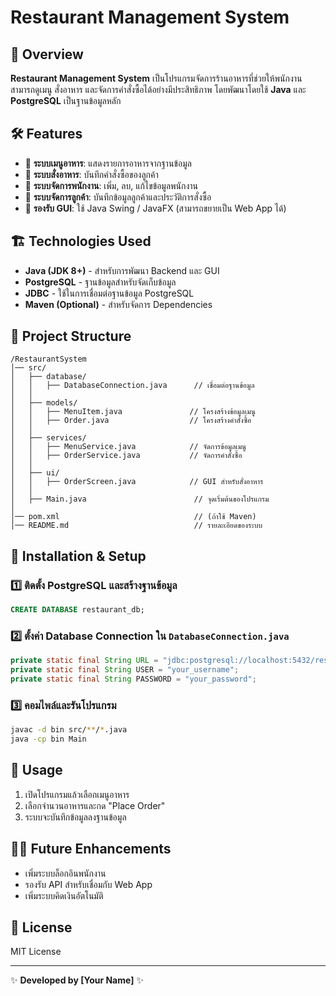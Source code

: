 # Restaurant Management System

## 📌 Overview
**Restaurant Management System** เป็นโปรแกรมจัดการร้านอาหารที่ช่วยให้พนักงานสามารถดูเมนู สั่งอาหาร และจัดการคำสั่งซื้อได้อย่างมีประสิทธิภาพ โดยพัฒนาโดยใช้ **Java** และ **PostgreSQL** เป็นฐานข้อมูลหลัก

## 🛠️ Features
- 🔹 **ระบบเมนูอาหาร**: แสดงรายการอาหารจากฐานข้อมูล
- 🔹 **ระบบสั่งอาหาร**: บันทึกคำสั่งซื้อของลูกค้า
- 🔹 **ระบบจัดการพนักงาน**: เพิ่ม, ลบ, แก้ไขข้อมูลพนักงาน
- 🔹 **ระบบจัดการลูกค้า**: บันทึกข้อมูลลูกค้าและประวัติการสั่งซื้อ
- 🔹 **รองรับ GUI**: ใช้ Java Swing / JavaFX (สามารถขยายเป็น Web App ได้)

## 🏗️ Technologies Used
- **Java (JDK 8+)** - สำหรับการพัฒนา Backend และ GUI
- **PostgreSQL** - ฐานข้อมูลสำหรับจัดเก็บข้อมูล
- **JDBC** - ใช้ในการเชื่อมต่อฐานข้อมูล PostgreSQL
- **Maven (Optional)** - สำหรับจัดการ Dependencies

## 📂 Project Structure
```
/RestaurantSystem
│── src/
│   ├── database/
│   │   ├── DatabaseConnection.java      // เชื่อมต่อฐานข้อมูล
│   │
│   ├── models/  
│   │   ├── MenuItem.java               // โครงสร้างข้อมูลเมนู
│   │   ├── Order.java                  // โครงสร้างคำสั่งซื้อ
│   │
│   ├── services/
│   │   ├── MenuService.java            // จัดการข้อมูลเมนู
│   │   ├── OrderService.java           // จัดการคำสั่งซื้อ
│   │
│   ├── ui/
│   │   ├── OrderScreen.java            // GUI สำหรับสั่งอาหาร
│   │
│   ├── Main.java                        // จุดเริ่มต้นของโปรแกรม
│
│── pom.xml                              // (ถ้าใช้ Maven)
│── README.md                            // รายละเอียดของระบบ
```

## 📖 Installation & Setup
### 1️⃣ ติดตั้ง PostgreSQL และสร้างฐานข้อมูล
```sql
CREATE DATABASE restaurant_db;
```
### 2️⃣ ตั้งค่า Database Connection ใน `DatabaseConnection.java`
```java
private static final String URL = "jdbc:postgresql://localhost:5432/restaurant_db";
private static final String USER = "your_username";
private static final String PASSWORD = "your_password";
```
### 3️⃣ คอมไพล์และรันโปรแกรม
```sh
javac -d bin src/**/*.java
java -cp bin Main
```

## 🚀 Usage
1. เปิดโปรแกรมแล้วเลือกเมนูอาหาร
2. เลือกจำนวนอาหารและกด "Place Order"
3. ระบบจะบันทึกข้อมูลลงฐานข้อมูล

## 👨‍💻 Future Enhancements
- เพิ่มระบบล็อกอินพนักงาน
- รองรับ API สำหรับเชื่อมกับ Web App
- เพิ่มระบบคิดเงินอัตโนมัติ

## 📝 License
MIT License

---
✨ **Developed by [Your Name]** ✨

